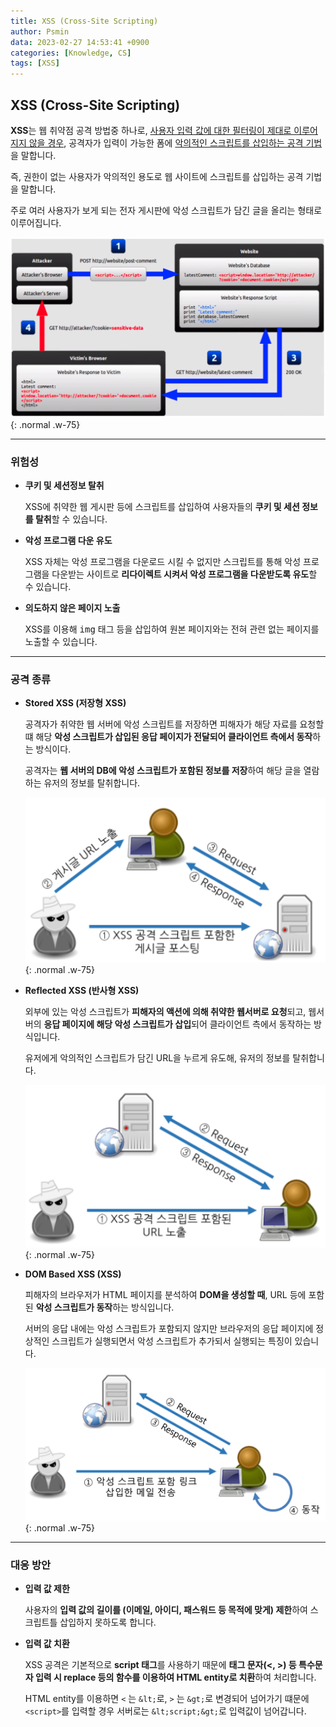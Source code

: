 ```yaml
---
title: XSS (Cross-Site Scripting)
author: Psmin
data: 2023-02-27 14:53:41 +0900
categories: [Knowledge, CS]
tags: [XSS]
---
```


## XSS (Cross-Site Scripting)

**XSS**는 웹 취약점 공격 방법중 하나로, <u>사용자 입력 값에 대한 필터링이 제대로 이루어지지 않을 경우</u>, 공격자가 입력이 가능한 폼에 <u>악의적인 스크립트를 삽입하는 공격 기법</u>을 말합니다.

즉, 권한이 없는 사용자가 악의적인 용도로 웹 사이트에 스크립트를 삽입하는 공격 기법을 말합니다.

주로 여러 사용자가 보게 되는 전자 게시판에 악성 스크립트가 담긴 글을 올리는 형태로 이루어집니다.

![xss-ex](/assets/img/xss-ex.png){: .normal .w-75}

---

### 위험성

- **쿠키 및 세션정보 탈취**

  XSS에 취약한 웹 게시판 등에 스크립트를 삽입하여 사용자들의 **쿠키 및 세션 정보를 탈취**할 수 있습니다.

- **악성 프로그램 다운 유도**

  XSS 자체는 악성 프로그램을 다운로드 시킬 수 없지만 스크립트를 통해 악성 프로그램을 다운받는 사이트로 **리다이렉트 시켜서 악성 프로그램을 다운받도록 유도**할 수 있습니다.

- **의도하지 않은 페이지 노출**

  XSS를 이용해 <kbd>img</kbd> 태그 등을 삽입하여 원본 페이지와는 전혀 관련 없는 페이지를 노출할 수 있습니다.

---

### 공격 종류

- **Stored XSS (저장형 XSS)**

  공격자가 취약한 웹 서버에 악성 스크립트를 저장하면 피해자가 해당 자료를 요청할 떄 해당 **악성 스크립트가 삽입된 응답 페이지가 전달되어 클라이언트 측에서 동작**하는 방식이다.

  공격자는 **웹 서버의 DB에 악성 스크립트가 포함된 정보를 저장**하여 해당 글을 열람하는 유저의 정보를 탈취합니다.

  ![stored-xss](/assets/img/stored-xss.png){: .normal .w-75}

- **Reflected XSS (반사형 XSS)**

  외부에 있는 악성 스크립트가 **피해자의 액션에 의해 취약한 웹서버로 요청**되고, 웹서버의 **응답 페이지에 해당 악성 스크립트가 삽입**되어 클라이언트 측에서 동작하는 방식입니다.

  유저에게 악의적인 스크립트가 담긴 URL을 누르게 유도해, 유저의 정보를 탈취합니다.

  ![reflected-xss](/assets/img/reflected-xss.png){: .normal .w-75}
  ​

- **DOM Based XSS (XSS)**

  피해자의 브라우저가 HTML 페이지를 분석하여 **DOM을 생성할 때**, URL 등에 포함된 **악성 스크립트가 동작**하는 방식입니다.

  서버의 응답 내에는 악성 스크립트가 포함되지 않지만 브라우저의 응답 페이지에 정상적인 스크립트가 실행되면서 악성 스크립트가 추가되서 실행되는 특징이 있습니다.

  ![DOM-xss](/assets/img/DOM-xss.png){: .normal .w-75}

---

### 대응 방안

- **입력 값 제한**

  사용자의 **입력 값의 길이를 (이메일, 아이디, 패스워드 등 목적에 맞게) 제한**하여 스크립트틀 삽입하지 못하도록 합니다.

- **입력 값 치환**

  XSS 공격은 기본적으로 **script 태그**를 사용하기 때문에 **태그 문자(<, >) 등 특수문자 입력 시 replace 등의 함수를 이용하여 HTML entity로 치환**하여 처리합니다.

  HTML entity를 이용하면 `<` 는 `&lt;`로, `>` 는 `&gt;`로 변경되어 넘어가기 떄문에 `<script>`를 입력할 경우 서버로는 `&lt;script;&gt;`로 입력값이 넘어갑니다.
